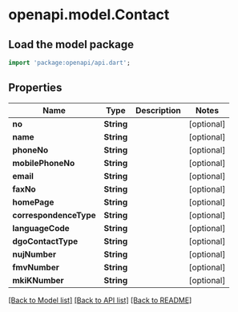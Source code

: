 # openapi.model.Contact

## Load the model package
```dart
import 'package:openapi/api.dart';
```

## Properties
Name | Type | Description | Notes
------------ | ------------- | ------------- | -------------
**no** | **String** |  | [optional] 
**name** | **String** |  | [optional] 
**phoneNo** | **String** |  | [optional] 
**mobilePhoneNo** | **String** |  | [optional] 
**email** | **String** |  | [optional] 
**faxNo** | **String** |  | [optional] 
**homePage** | **String** |  | [optional] 
**correspondenceType** | **String** |  | [optional] 
**languageCode** | **String** |  | [optional] 
**dgoContactType** | **String** |  | [optional] 
**nujNumber** | **String** |  | [optional] 
**fmvNumber** | **String** |  | [optional] 
**mkiKNumber** | **String** |  | [optional] 

[[Back to Model list]](../README.md#documentation-for-models) [[Back to API list]](../README.md#documentation-for-api-endpoints) [[Back to README]](../README.md)


